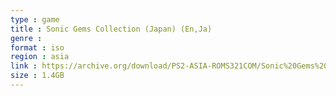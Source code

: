 ```yaml
---
type : game
title : Sonic Gems Collection (Japan) (En,Ja)
genre : 
format : iso
region : asia
link : https://archive.org/download/PS2-ASIA-ROMS321COM/Sonic%20Gems%20Collection%20%28Japan%29%20%28En%2CJa%29.7z
size : 1.4GB
---
```

